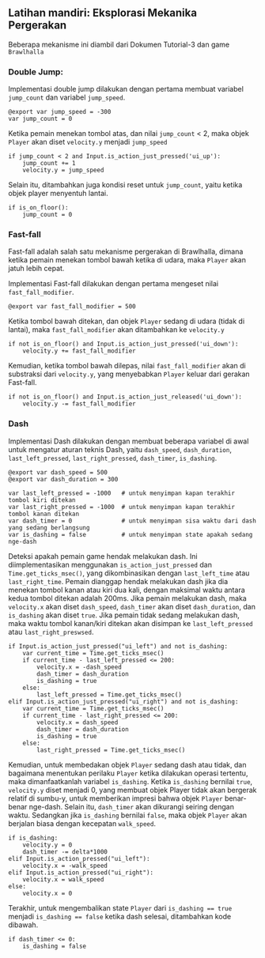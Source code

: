 ## Latihan mandiri: Eksplorasi Mekanika Pergerakan
Beberapa mekanisme ini diambil dari Dokumen Tutorial-3 dan game `Brawlhalla`
### Double Jump:
Implementasi double jump dilakukan dengan pertama membuat variabel `jump_count` dan variabel `jump_speed`.

```
@export var jump_speed = -300
var jump_count = 0
```
Ketika pemain menekan tombol atas, dan nilai `jump_count` < 2, maka objek `Player` akan diset `velocity.y` menjadi `jump_speed`

```
if jump_count < 2 and Input.is_action_just_pressed('ui_up'):
	jump_count += 1
	velocity.y = jump_speed
```
Selain itu, ditambahkan juga kondisi reset untuk `jump_count`, yaitu ketika objek player menyentuh lantai.
```
if is_on_floor():
	jump_count = 0
```

### Fast-fall
Fast-fall adalah salah satu mekanisme pergerakan di Brawlhalla, dimana ketika pemain menekan tombol bawah ketika di udara, maka `Player` akan jatuh lebih cepat.

Implementasi Fast-fall dilakukan dengan pertama mengeset nilai `fast_fall_modifier`.
```
@export var fast_fall_modifier = 500
```
Ketika tombol bawah ditekan, dan objek `Player` sedang di udara (tidak di lantai), maka `fast_fall_modifier` akan ditambahkan ke `velocity.y`
```
if not is_on_floor() and Input.is_action_just_pressed('ui_down'):
    velocity.y += fast_fall_modifier
```
Kemudian, ketika tombol bawah dilepas, nilai `fast_fall_modifier` akan di substraksi dari `velocity.y`, yang menyebabkan `Player` keluar dari gerakan Fast-fall. 
```
if not is_on_floor() and Input.is_action_just_released('ui_down'):
    velocity.y -= fast_fall_modifier
```

### Dash
Implementasi Dash dilakukan dengan membuat beberapa variabel di awal untuk mengatur aturan teknis Dash, yaitu `dash_speed`, `dash_duration`, `last_left_pressed`, `last_right_pressed`, `dash_timer`, `is_dashing`.
```
@export var dash_speed = 500
@export var dash_duration = 300

var last_left_pressed = -1000   # untuk menyimpan kapan terakhir tombol kiri ditekan
var last_right_pressed = -1000  # untuk menyimpan kapan terakhir tombol kanan ditekan
var dash_timer = 0              # untuk menyimpan sisa waktu dari dash yang sedang berlangsung
var is_dashing = false          # untuk menyimpan state apakah sedang nge-dash
```

Deteksi apakah pemain game hendak melakukan dash. Ini diimplementasikan menggunakan `is_action_just_pressed` dan `Time.get_ticks_msec()`, yang dikombinasikan dengan `last_left_time` atau `last_right_time`.
Pemain dianggap hendak melakukan dash jika dia menekan tombol kanan atau kiri dua kali, dengan maksimal waktu antara kedua tombol ditekan adalah 200ms.
Jika pemain melakukan dash, maka `velocity.x` akan diset `dash_speed`, `dash_timer` akan diset `dash_duration`, dan `is_dashing` akan diset `true`.
Jika pemain tidak sedang melakukan dash, maka waktu tombol kanan/kiri ditekan akan disimpan ke `last_left_pressed` atau `last_right_preswsed`.
```
if Input.is_action_just_pressed("ui_left") and not is_dashing:
    var current_time = Time.get_ticks_msec()
    if current_time - last_left_pressed <= 200:
        velocity.x = -dash_speed
        dash_timer = dash_duration
        is_dashing = true
    else:
        last_left_pressed = Time.get_ticks_msec()
elif Input.is_action_just_pressed("ui_right") and not is_dashing:
    var current_time = Time.get_ticks_msec()
    if current_time - last_right_pressed <= 200:
        velocity.x = dash_speed
        dash_timer = dash_duration
        is_dashing = true
    else:
        last_right_pressed = Time.get_ticks_msec()
```

Kemudian, untuk membedakan objek `Player` sedang dash atau tidak, dan bagaimana menentukan perilaku `Player` ketika dilakukan operasi tertentu, maka dimanfaatkanlah variabel `is_dashing`.
Ketika `is_dashing` bernilai `true`, `velocity.y` diset menjadi 0, yang membuat objek Player tidak akan bergerak relatif di sumbu-y, untuk memberikan impresi bahwa objek `Player` benar-benar nge-dash.
Selain itu, `dash_timer` akan dikurangi seiring dengan waktu.
Sedangkan jika `is_dashing` bernilai `false`, maka objek `Player` akan berjalan biasa dengan kecepatan `walk_speed`.
```
if is_dashing:
    velocity.y = 0
    dash_timer -= delta*1000
elif Input.is_action_pressed("ui_left"):
    velocity.x = -walk_speed
elif Input.is_action_pressed("ui_right"):
    velocity.x = walk_speed
else:
    velocity.x = 0
```
Terakhir, untuk mengembalikan state `Player` dari `is_dashing == true` menjadi `is_dashing == false` ketika dash selesai, ditambahkan kode dibawah.
```
if dash_timer <= 0:
    is_dashing = false
```